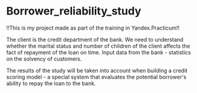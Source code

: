 # Borrower_reliability_study

!!This is my project made as part of the training in Yandex.Practicum!!

The client is the credit department of the bank. We need to understand whether the marital status and number of children of the client affects the fact of repayment of the loan on time. Input data from the bank - statistics on the solvency of customers.

The results of the study will be taken into account when building a credit scoring model - a special system that evaluates the potential borrower's ability to repay the loan to the bank.
